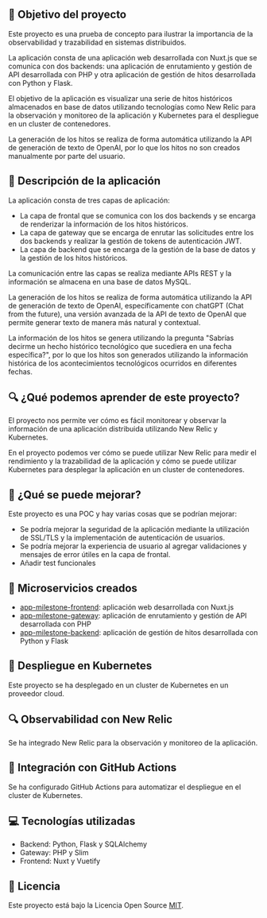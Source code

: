 

🎯 Objetivo del proyecto
------------------------

Este proyecto es una prueba de concepto para ilustrar la importancia de la observabilidad y trazabilidad en sistemas distribuidos.

La aplicación consta de una aplicación web desarrollada con Nuxt.js que se comunica con dos backends: una aplicación de enrutamiento y gestión de API desarrollada con PHP y otra aplicación de gestión de hitos desarrollada con Python y Flask.

El objetivo de la aplicación es visualizar una serie de hitos históricos almacenados en base de datos utilizando tecnologías como New Relic para la observación y monitoreo de la aplicación y Kubernetes para el despliegue en un cluster de contenedores.

La generación de los hitos se realiza de forma automática utilizando la API de generación de texto de OpenAI, por lo que los hitos no son creados manualmente por parte del usuario.

📝 Descripción de la aplicación
-----------------------------

La aplicación consta de tres capas de aplicación:

* La capa de frontal que se comunica con los dos backends y se encarga de renderizar la información de los hitos históricos.
* La capa de gateway que se encarga de enrutar las solicitudes entre los dos backends y realizar la gestión de tokens de autenticación JWT.
* La capa de backend que se encarga de la gestión de la base de datos y la gestión de los hitos históricos.

La comunicación entre las capas se realiza mediante APIs REST y la información se almacena en una base de datos MySQL.

La generación de los hitos se realiza de forma automática utilizando la API de generación de texto de OpenAI, específicamente con chatGPT (Chat from the future), una versión avanzada de la API de texto de OpenAI que permite generar texto de manera más natural y contextual.

La información de los hitos se genera utilizando la pregunta "Sabrías decirme un hecho histórico tecnológico que sucediera en una fecha específica?", por lo que los hitos son generados utilizando la información histórica de los acontecimientos tecnológicos ocurridos en diferentes fechas.

🔍 ¿Qué podemos aprender de este proyecto?
---------------------------------------

El proyecto nos permite ver cómo es fácil monitorear y observar la información de una aplicación distribuida utilizando New Relic y Kubernetes.

En el proyecto podemos ver cómo se puede utilizar New Relic para medir el rendimiento y la trazabilidad de la aplicación y cómo se puede utilizar Kubernetes para desplegar la aplicación en un cluster de contenedores.

🎯 ¿Qué se puede mejorar?
------------------------

Este proyecto es una POC y hay varias cosas que se podrían mejorar:

* Se podría mejorar la seguridad de la aplicación mediante la utilización de SSL/TLS y la implementación de autenticación de usuarios.
* Se podría mejorar la experiencia de usuario al agregar validaciones y mensajes de error útiles en la capa de frontal.
* Añadir test funcionales


🤝 Microservicios creados
---------------

* [app-milestone-frontend](https://github.com/luisdiaz/app-milestone-frontend): aplicación web desarrollada con Nuxt.js
* [app-milestone-gateway](https://github.com/luisdiaz/app-milestone-gateway): aplicación de enrutamiento y gestión de API desarrollada con PHP
* [app-milestone-backend](https://github.com/luisdiaz/app-milestone-backend): aplicación de gestión de hitos desarrollada con Python y Flask

🤖 Despliegue en Kubernetes
-------------------------

Este proyecto se ha desplegado en un cluster de Kubernetes en un proveedor cloud.

🔍 Observabilidad con New Relic
-------------------------------

Se ha integrado New Relic para la observación y monitoreo de la aplicación.

🤖 Integración con GitHub Actions
----------------------------

Se ha configurado GitHub Actions para automatizar el despliegue en el cluster de Kubernetes.

💻 Tecnologías utilizadas
-------------------------

* Backend: Python, Flask y SQLAlchemy
* Gateway: PHP y Slim 
* Frontend: Nuxt y Vuetify 

📄 Licencia
---------

Este proyecto está bajo la Licencia Open Source [MIT](https://opensource.org/licenses/MIT).

